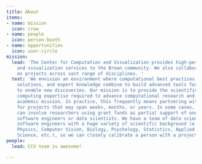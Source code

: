 ```yaml
---
title: About
items:
- name: mission
  icon: crow
- name: people
  icon: person-booth
- name: opportunities
  icon: user-circle
mission:
  lead: 'The Center for Computation and Visualization provides high-performance computing
    and visualization services to the Brown community. We also collaborate with researchers
    on projects across vast range of disciplines. '
  text: 'We envision an environment where computational best practices, innovative
    solutions, and expert knowledge combine to build advanced tools for research and
    to enable new discoveries. Our mission is to provide the scientific and technical
    computing expertise required to advance computational research and support Brown’s
    academic mission. In practice, this frequently means partnering with researchers
    for projects that may span weeks, months, or years. In some cases, these partnerships
    can involve researchers using grant funds as partial support of one of our research
    software engineers or data scientists. We have a team of data scientists and research
    software engineers with a huge variety of scientific background (e.g., Engineering,
    Physics, Computer Vision, Biology, Psychology, Statistics, Applied Math, Computer
    Science, etc.), so we can closely calibrate a person with a project. '
people:
  lead: CCV team is awesome!

---
```

